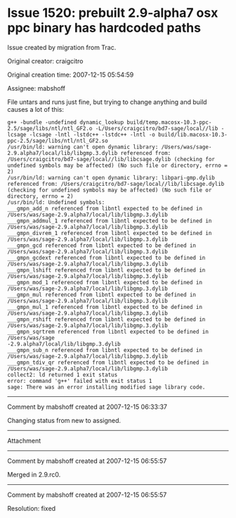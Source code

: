 # Issue 1520: prebuilt 2.9-alpha7 osx ppc binary has hardcoded paths

Issue created by migration from Trac.

Original creator: craigcitro

Original creation time: 2007-12-15 05:54:59

Assignee: mabshoff

File untars and runs just fine, but trying to change anything and build causes a lot of this:


```
g++ -bundle -undefined dynamic_lookup build/temp.macosx-10.3-ppc-2.5/sage/libs/ntl/ntl_GF2.o -L/Users/craigcitro/bd7-sage/local//lib -lcsage -lcsage -lntl -lstdc++ -lstdc++ -lntl -o build/lib.macosx-10.3-ppc-2.5/sage/libs/ntl/ntl_GF2.so
/usr/bin/ld: warning can't open dynamic library: /Users/was/sage-2.9.alpha7/local/lib/libgmp.3.dylib referenced from: /Users/craigcitro/bd7-sage/local//lib/libcsage.dylib (checking for undefined symbols may be affected) (No such file or directory, errno = 2)
/usr/bin/ld: warning can't open dynamic library: libpari-gmp.dylib referenced from: /Users/craigcitro/bd7-sage/local//lib/libcsage.dylib (checking for undefined symbols may be affected) (No such file or directory, errno = 2)
/usr/bin/ld: Undefined symbols:
___gmpn_add_n referenced from libntl expected to be defined in /Users/was/sage-2.9.alpha7/local/lib/libgmp.3.dylib
___gmpn_addmul_1 referenced from libntl expected to be defined in /Users/was/sage-2.9.alpha7/local/lib/libgmp.3.dylib
___gmpn_divrem_1 referenced from libntl expected to be defined in /Users/was/sage-2.9.alpha7/local/lib/libgmp.3.dylib
___gmpn_gcd referenced from libntl expected to be defined in /Users/was/sage-2.9.alpha7/local/lib/libgmp.3.dylib
___gmpn_gcdext referenced from libntl expected to be defined in /Users/was/sage-2.9.alpha7/local/lib/libgmp.3.dylib
___gmpn_lshift referenced from libntl expected to be defined in /Users/was/sage-2.9.alpha7/local/lib/libgmp.3.dylib
___gmpn_mod_1 referenced from libntl expected to be defined in /Users/was/sage-2.9.alpha7/local/lib/libgmp.3.dylib
___gmpn_mul referenced from libntl expected to be defined in /Users/was/sage-2.9.alpha7/local/lib/libgmp.3.dylib
___gmpn_mul_1 referenced from libntl expected to be defined in /Users/was/sage-2.9.alpha7/local/lib/libgmp.3.dylib
___gmpn_rshift referenced from libntl expected to be defined in /Users/was/sage-2.9.alpha7/local/lib/libgmp.3.dylib
___gmpn_sqrtrem referenced from libntl expected to be defined in /Users/was/sage
-2.9.alpha7/local/lib/libgmp.3.dylib
___gmpn_sub_n referenced from libntl expected to be defined in /Users/was/sage-2.9.alpha7/local/lib/libgmp.3.dylib
___gmpn_tdiv_qr referenced from libntl expected to be defined in /Users/was/sage-2.9.alpha7/local/lib/libgmp.3.dylib
collect2: ld returned 1 exit status
error: command 'g++' failed with exit status 1
sage: There was an error installing modified sage library code.

```



---

Comment by mabshoff created at 2007-12-15 06:33:37

Changing status from new to assigned.


---

Attachment


---

Comment by mabshoff created at 2007-12-15 06:55:57

Merged in 2.9.rc0.


---

Comment by mabshoff created at 2007-12-15 06:55:57

Resolution: fixed
